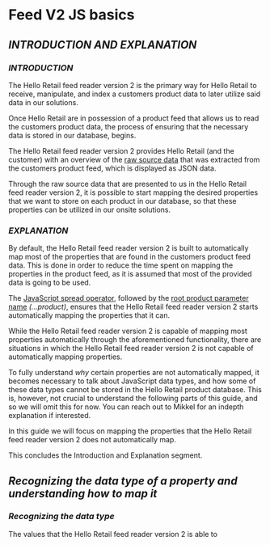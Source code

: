 # **Feed V2 JS basics**
## *INTRODUCTION AND EXPLANATION*
### *INTRODUCTION*
The Hello Retail feed reader version 2 is the primary way for Hello Retail to receive, manipulate, and index a customers product data to later utilize said data in our solutions.

Once Hello Retail are in possession of a product feed that allows us to read the customers product data, the process of ensuring that the necessary data is stored in our database, begins.

The Hello Retail feed reader version 2 provides Hello Retail (and the customer) with an overview of the [raw source data](https://explain.helloretail.com/z8udz2x5) that was extracted from the customers product feed, which is displayed as JSON data.

Through the raw source data that are presented to us in the Hello Retail feed reader version 2, it is possible to start mapping the desired properties that we want to store on each product in our database, so that these properties can be utilized in our onsite solutions.

### *EXPLANATION*
By default, the Hello Retail feed reader version 2 is built to automatically map most of the properties that are found in the customers product feed data. This is done in order to reduce the time spent on mapping the properties in the product feed, as it is assumed that most of the provided data is going to be used.

The [JavaScript spread operator](https://developer.mozilla.org/en-US/docs/Web/JavaScript/Reference/Operators/Spread_syntax), followed by the [root product parameter name](https://explain.helloretail.com/o0uK2zPd) *(...product)*, ensures that the Hello Retail feed reader version 2 starts automatically mapping the properties that it can.

While the Hello Retail feed reader version 2 is capable of mapping most properties automatically through the aforementioned functionality, there are situations in which the Hello Retail feed reader version 2 is not capable of automatically mapping properties.

To fully understand *why* certain properties are not automatically mapped, it becomes necessary to talk about JavaScript data types, and how some of these data types cannot be stored in the Hello Retail product database. This is, however, not crucial to understand the following parts of this guide, and so we will omit this for now. You can reach out to Mikkel for an indepth explanation if interested.

In this guide we will focus on mapping the properties that the Hello Retail feed reader version 2 does not automatically map.

This concludes the Introduction and Explanation segment.

## *Recognizing the data type of a property and understanding how to map it*

### *Recognizing the data type*
The values that the Hello Retail feed reader version 2 is able to





